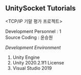 ## UnitySocket Tutorials  

<TCP/IP 기말 평가 프로젝트>  
 
Development Personnel : 1    
Source Coding : 윤승원  
 
_Development Environment_  
1. Unity Engine  
2. Unity 2020.2.1f1 License  
3. Visual Studio 2019  

